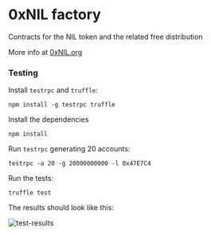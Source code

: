 # 0xNIL factory

Contracts for the NIL token and the related free distribution

More info at [0xNIL.org](http://0xNIL.org)

### Testing

Install `testrpc` and `truffle`:

```
npm install -g testrpc truffle
```

Install the dependencies
```
npm install
```

Run `testrpc` generating 20 accounts:
```
testrpc -a 20 -g 20000000000 -l 0x47E7C4
```

Run the tests:
```
truffle test

```
The results should look like this:

![test-results](https://raw.githubusercontent.com/0xNIL/initial-free-distribution/master/testresults.png)
